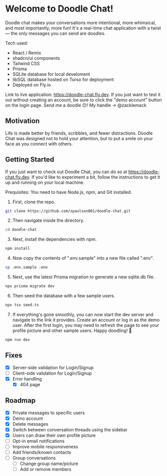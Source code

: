 # Welcome to Doodle Chat!

Doodle chat makes your conversations more intentional, more whimsical, and most importantly, more fun! It's a real-time chat application with a twist— the only messages you can send are doodles.

Tech used:
- React / Remix
- shadcn/ui components
- Tailwind CSS
- Prisma
- SQLite database for local develoment
- libSQL database hosted on Turso for deployment
- Deployed on Fly.io

Link to live application: <https://doodle-chat.fly.dev>. If you just want to test it out without creating an account, be sure to click the "demo account" button on the login page. Send me a doodle 🙃! My handle -> @zacklemack

## Motivation

Life is made better by friends, scribbles, and fewer distractions. Doodle Chat was designed not to hold your attention, but to put a smile on your face as you connect with others.

## Getting Started

If you just want to check out Doodle Chat, you can do so at <https://doodle-chat.fly.dev>. If you'd like to experiment a bit, follow the instructions to get it up and running on your local machine.

Prequisites: You need to have Node.js, npm, and Git installed.

1. First, clone the repo.

```bash
git clone https://github.com/zpaulson001/doodle-chat.git
```

2. Then navigate inside the directory.

```bash
cd doodle-chat
```

3. Next, install the dependencies with npm.

```bash
npm install
```

4. Now copy the contents of ".env.sample" into a new file called ".env".

```bash
cp .env.sample .env
```

5. Next, use the latest Prisma migration to generate a new sqlite.db file.

```bash
npx prisma migrate dev
```

6. Then seed the database with a few sample users.

```bash
npx tsx seed.ts
```

7. If everything's gone smoothly, you can now start the dev server and navigate to the link it provides. Create an account or log in as the demo user. After the first login, you may need to refresh the page to see your profile picture and other sample users. Happy doodling! 🥳

```bash
npm run dev
```

## Fixes

- [x] Server-side validation for Login/Signup
- [ ] Client-side validation for Login/Signup
- [x] Error handling
  - [x] 404 page

## Roadmap

- [x] Private messages to specific users
- [x] Demo account
- [x] Delete messages
- [x] Switch between conversation threads using the sidebar
- [x] Users can draw their own profile picture
- [ ] Opt-in email notifications
- [ ] Improve mobile responsiveness
- [ ] Add friends/known contacts
- [ ] Group conversations
  - [ ] Change group name/picture
  - [ ] Add or remove members
